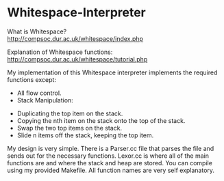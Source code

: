 Whitespace-Interpreter
======================
  
What is Whitespace?  
http://compsoc.dur.ac.uk/whitespace/index.php  
  
Explanation of Whitespace functions:  
http://compsoc.dur.ac.uk/whitespace/tutorial.php  
  
My implementation of this Whitespace interpreter implements the required functions except:  
+ All flow control.  
+ Stack Manipulation:  
* Duplicating the top item on the stack.  
* Copying the nth item on the stack onto the top of the stack.  
* Swap the two top items on the stack.  
* Slide n items off the stack, keeping the top item.  
  
My design is very simple. There is a Parser.cc file that parses the file and sends out 
for the necessary functions. Lexor.cc is where all of the main functions are and where 
the stack and heap are stored. You can compile using my provided Makefile. All function 
names are very self explanatory.